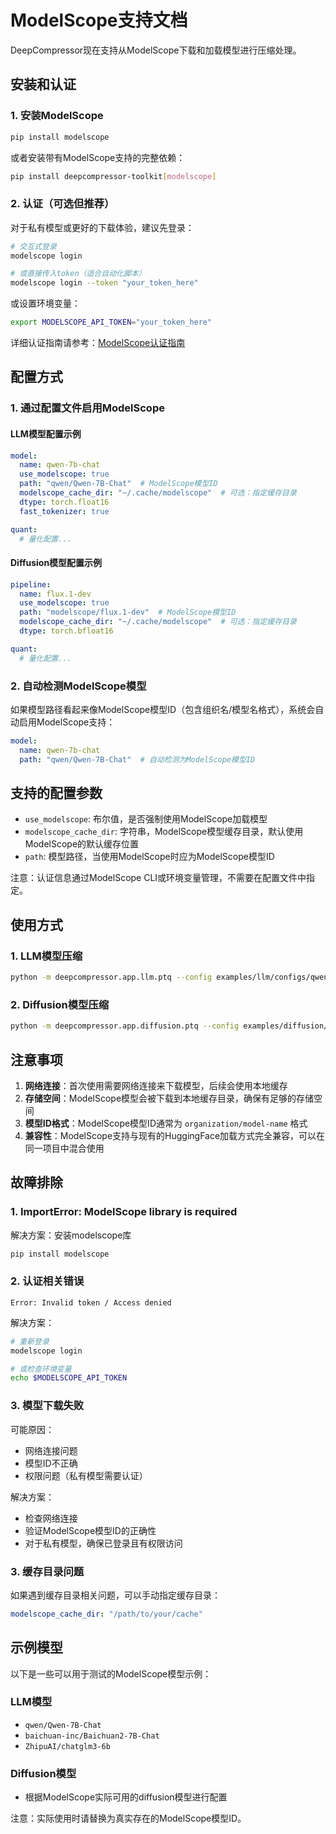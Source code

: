 # ModelScope支持文档

DeepCompressor现在支持从ModelScope下载和加载模型进行压缩处理。

## 安装和认证

### 1. 安装ModelScope

```bash
pip install modelscope
```

或者安装带有ModelScope支持的完整依赖：

```bash
pip install deepcompressor-toolkit[modelscope]
```

### 2. 认证（可选但推荐）

对于私有模型或更好的下载体验，建议先登录：

```bash
# 交互式登录
modelscope login

# 或直接传入token（适合自动化脚本）
modelscope login --token "your_token_here"
```

或设置环境变量：

```bash
export MODELSCOPE_API_TOKEN="your_token_here"
```

详细认证指南请参考：[ModelScope认证指南](ModelScope-Authentication.md)

## 配置方式

### 1. 通过配置文件启用ModelScope

#### LLM模型配置示例

```yaml
model:
  name: qwen-7b-chat
  use_modelscope: true
  path: "qwen/Qwen-7B-Chat"  # ModelScope模型ID
  modelscope_cache_dir: "~/.cache/modelscope"  # 可选：指定缓存目录
  dtype: torch.float16
  fast_tokenizer: true

quant:
  # 量化配置...
```

#### Diffusion模型配置示例

```yaml
pipeline:
  name: flux.1-dev
  use_modelscope: true
  path: "modelscope/flux.1-dev"  # ModelScope模型ID
  modelscope_cache_dir: "~/.cache/modelscope"  # 可选：指定缓存目录
  dtype: torch.bfloat16

quant:
  # 量化配置...
```

### 2. 自动检测ModelScope模型

如果模型路径看起来像ModelScope模型ID（包含组织名/模型名格式），系统会自动启用ModelScope支持：

```yaml
model:
  name: qwen-7b-chat
  path: "qwen/Qwen-7B-Chat"  # 自动检测为ModelScope模型ID
```

## 支持的配置参数

- `use_modelscope`: 布尔值，是否强制使用ModelScope加载模型
- `modelscope_cache_dir`: 字符串，ModelScope模型缓存目录，默认使用ModelScope的默认缓存位置
- `path`: 模型路径，当使用ModelScope时应为ModelScope模型ID

注意：认证信息通过ModelScope CLI或环境变量管理，不需要在配置文件中指定。

## 使用方式

### 1. LLM模型压缩

```bash
python -m deepcompressor.app.llm.ptq --config examples/llm/configs/qwen-modelscope.yaml
```

### 2. Diffusion模型压缩

```bash
python -m deepcompressor.app.diffusion.ptq --config examples/diffusion/configs/model/flux.1-dev-modelscope.yaml
```

## 注意事项

1. **网络连接**：首次使用需要网络连接来下载模型，后续会使用本地缓存
2. **存储空间**：ModelScope模型会被下载到本地缓存目录，确保有足够的存储空间
3. **模型ID格式**：ModelScope模型ID通常为 `organization/model-name` 格式
4. **兼容性**：ModelScope支持与现有的HuggingFace加载方式完全兼容，可以在同一项目中混合使用

## 故障排除

### 1. ImportError: ModelScope library is required

解决方案：安装modelscope库
```bash
pip install modelscope
```

### 2. 认证相关错误

```
Error: Invalid token / Access denied
```

解决方案：
```bash
# 重新登录
modelscope login

# 或检查环境变量
echo $MODELSCOPE_API_TOKEN
```

### 3. 模型下载失败

可能原因：
- 网络连接问题
- 模型ID不正确
- 权限问题（私有模型需要认证）

解决方案：
- 检查网络连接
- 验证ModelScope模型ID的正确性
- 对于私有模型，确保已登录且有权限访问

### 3. 缓存目录问题

如果遇到缓存目录相关问题，可以手动指定缓存目录：

```yaml
modelscope_cache_dir: "/path/to/your/cache"
```

## 示例模型

以下是一些可以用于测试的ModelScope模型示例：

### LLM模型
- `qwen/Qwen-7B-Chat`
- `baichuan-inc/Baichuan2-7B-Chat`
- `ZhipuAI/chatglm3-6b`

### Diffusion模型
- 根据ModelScope实际可用的diffusion模型进行配置

注意：实际使用时请替换为真实存在的ModelScope模型ID。